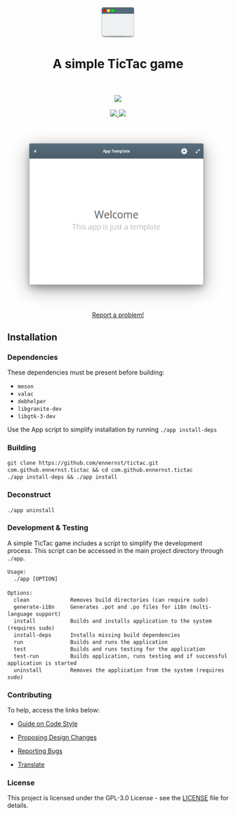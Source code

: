 <div align="center">
  <span align="center"> <img width="80" height="70" class="center" src="https://github.com/ennernst/tictac/blob/master/data/images/com.github.ennernst.tictac.png" alt="Icon"></span>
  <h1 align="center">A simple TicTac game</h1>
  <h3 align="center"></h3>
</div>

<br/>

<p align="center">
    <a href="https://appcenter.elementary.io/com.github.ennernst.tictac">
        <img src="https://appcenter.elementary.io/badge.svg">
    </a>
</p>

<p align="center">
  <a href="https://github.com/ennernst/tictac/blob/master/LICENSE">
    <img src="https://img.shields.io/badge/License-GPL-3.0-blue.svg">
  </a>
  <a href="https://github.com/ennernst/tictac/releases">
    <img src="https://img.shields.io/badge/Release-v%201.0.0-orange.svg">
  </a>
</p>

<p align="center">
    <img  src="https://github.com/ennernst/tictac/blob/master/data/images/screenshot.png" alt="Screenshot"> <br>
  <a href="https://github.com/ennernst/tictac/issues/new"> Report a problem! </a>
</p>

## Installation

### Dependencies
These dependencies must be present before building:
 - `meson`
 - `valac`
 - `debhelper`
 - `libgranite-dev`
 - `libgtk-3-dev`


Use the App script to simplify installation by running `./app install-deps`
 
 ### Building

```
git clone https://github.com/ennernst/tictac.git com.github.ennernst.tictac && cd com.github.ennernst.tictac
./app install-deps && ./app install
```

### Deconstruct

```
./app uninstall
```

### Development & Testing

A simple TicTac game includes a script to simplify the development process. This script can be accessed in the main project directory through `./app`.

```
Usage:
  ./app [OPTION]

Options:
  clean             Removes build directories (can require sudo)
  generate-i18n     Generates .pot and .po files for i18n (multi-language support)
  install           Builds and installs application to the system (requires sudo)
  install-deps      Installs missing build dependencies
  run               Builds and runs the application
  test              Builds and runs testing for the application
  test-run          Builds application, runs testing and if successful application is started
  uninstall         Removes the application from the system (requires sudo)
```

### Contributing

To help, access the links below:

- [Guide on Code Style](https://github.com/ennernst/tictac/wiki/Guide-on-code-style)

- [Proposing Design Changes](https://github.com/ennernst/tictac/wiki/Proposing-Design-Changes)

- [Reporting Bugs](https://github.com/ennernst/tictac/wiki/Reporting-Bugs)

- [Translate](https://github.com/ennernst/tictac/wiki/Translate)


### License

This project is licensed under the GPL-3.0 License - see the [LICENSE](LICENSE.md) file for details.
